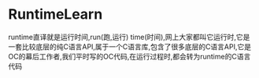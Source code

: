 # RuntimeLearn
runtime直译就是运行时间,run(跑,运行) time(时间),网上大家都叫它运行时,它是一套比较底层的纯C语言API,属于一个C语言库,包含了很多底层的C语言API,它是OC的幕后工作者,我们平时写的OC代码,在运行过程时,都会转为runtime的C语言代码
